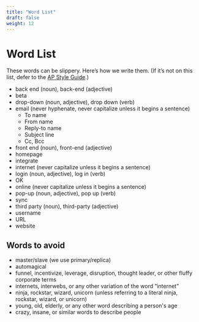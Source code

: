 ```yaml
---
title: "Word List"
draft: false
weight: 12
---
```


# Word List

These words can be slippery. Here’s how we write them. (If it’s not on this list, defer to the [AP Style Guide](https://www.apstylebook.com/).)

- back end (noun), back-end (adjective)
- beta
- drop-down (noun, adjective), drop down (verb)
- email (never hyphenate, never capitalize unless it begins a sentence)
  - To name
  - From name
  - Reply-to name
  - Subject line
  - Cc, Bcc
- front end (noun), front-end (adjective)
- homepage
- integrate
- internet (never capitalize unless it begins a sentence)
- login (noun, adjective), log in (verb)
- OK
- online (never capitalize unless it begins a sentence)
- pop-up (noun, adjective), pop up (verb)
- sync
- third party (noun), third-party (adjective)
- username
- URL
- website

<!--add-on (noun, adjective), add on (verb)
- back end (noun), back-end (adjective)
- best seller (noun), best-selling (adjective)
- beta
- brick-and-mortar 
- checkbox
- coworker
- click-through rate (CTR)
- cost per click
- double-click
- drop-down (noun, adjective), drop down (verb)
- e-commerce (the industry)
- ePub
- email (never hyphenate, never capitalize unless it begins a sentence)
  - To name
  - From name
  - Reply-to name
  - Subject line
  - Cc, Bcc
- emoji (singular and plural)
- front end (noun), front-end (adjective)
- geolocation
- hashtag
- homepage
- integrate
- internet (never capitalize unless it begins a sentence)
- login (noun, adjective), log in (verb)
- Like (the social media activity)
- multichannel
- nonprofit
- OK
- online (never capitalize unless it begins a sentence)
- opt-in (noun, adjective) , opt in (verb)
- pay-per-click (PPC)
- pop-up (noun, adjective), pop up (verb)
- pre-sale
- product-market fit
- signup (noun, adjective), sign up (verb)
- sync
- third party (noun), third-party (adjective) 
- tweet, retweet
- username
- URL
- website
- WiFi

-->

## Words to avoid

- master/slave (we use primary/replica)
- automagical
- funnel, incentivize, leverage, disruption, thought leader, or other fluffy corporate terms
- internets, interwebs, or any other variation of the word “internet”
- ninja, rockstar, wizard, unicorn (unless referring to a literal ninja, rockstar, wizard, or unicorn)
- young, old, elderly, or any other word describing a person's age
- crazy, insane, or similar words to describe people
